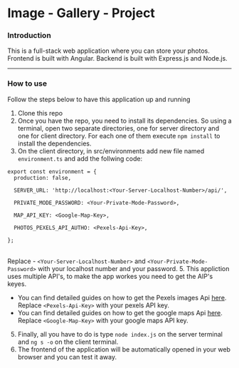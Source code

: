 # Image - Gallery - Project

### Introduction
This is a full-stack web application where you can store your photos.  
Frontend is built with Angular. Backend is built with Express.js and Node.js.
___

### How to use
Follow the steps below to have this application up and running 

1. Clone this repo
2. Once you have the repo, you need to install its dependencies. 
So using a terminal, open two separate directories, one for server directory and one for client directory. 
For each one of them execute ```npm install``` to install the dependencies.
4. On the client directory, in src/environments add new file named ```environment.ts``` and add the follwing code:
```
export const environment = {
  production: false,

  SERVER_URL: 'http://localhost:<Your-Server-Localhost-Number>/api/',

  PRIVATE_MODE_PASSWORD: <Your-Private-Mode-Password>,

  MAP_API_KEY: <Google-Map-Key>,

  PHOTOS_PEXELS_API_AUTHO: <Pexels-Api-Key>,

};
```
<br/>Replace - ```<Your-Server-Localhost-Number>``` and ```<Your-Private-Mode-Password>``` with your localhost number and your password.
5. This appliction uses multiple API's, to make the app workes you need to get the AIP's keyes.
- You can find detailed guides on how to get the Pexels images Api [here](https://www.pexels.com/api/).
<br/>Replace ```<Pexels-Api-Key>``` with your pexels API key.
- You can find detailed guides on how to get the google maps Api [here](https://developers.google.com/maps/documentation/javascript/get-api-key?hl=en#creating-api-keys).
<br/>Replace ```<Google-Map-Key>``` with your google maps API key.
5. Finally, all you have to do is type ```node index.js``` on the server terminal and ```ng s -o``` on the client terminal. 
6. The frontend of the application will be automatically opened in your web browser and you can test it away.
